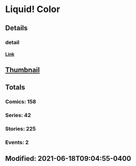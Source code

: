 # Liquid!  Color 
## Details
### detail
#### [Link](http://marvel.com/comics/creators/13348/liquid_color?utm_campaign=apiRef&utm_source=225578a89fc76f3d20fbffda5d17a88d)
## [Thumbnail](http://i.annihil.us/u/prod/marvel/i/mg/b/40/image_not_available.jpg)
## Totals
### Comics: 158
### Series: 42
### Stories: 225
### Events: 2
## Modified: 2021-06-18T09:04:55-0400